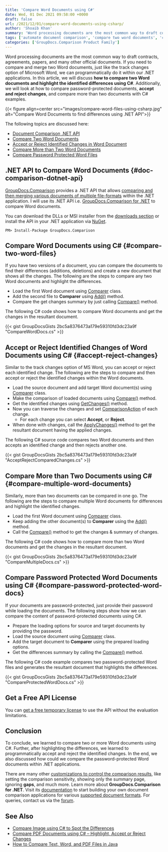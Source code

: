```yaml
---
title: 'Compare Word Documents using C#'
date: Wed, 01 Dec 2021 09:58:00 +0000
draft: false
url: /2021/12/01/compare-word-documents-using-csharp/
author: 'Shoaib Khan'
summary: 'Word processing documents are the most common way to draft contracts, agreements, papers, and many other official documents. If you need to compare and merge two Word documents, just like the track changes option of Microsoft Word, we can programmatically do it within our .NET applications. In this article, we will discuss **how to compare two Word documents and highlight the identified differences using C#**. Additionally, we will look at how to compare password-protected documents, **accept and reject changes**, and compare more than two documents with C# examples.'
tags: ['automate document comparison', 'compare two word documents', 'compare two word documents and highlight differences', 'Compare Word Documents CSharp', 'compare word files in c#', 'GroupDocs Comparison', ]
categories: ['GroupDocs.Comparison Product Family']
---
```


Word processing documents are the most common way to draft contracts, agreements, papers, and many other official documents. If you need to compare and merge two Word documents, just like the track changes option of Microsoft Word, we can programmatically do it within our .NET applications. In this article, we will discuss **how to compare two Word documents and highlight the identified differences using C#**. Additionally, we will look at how to compare password-protected documents, **accept and reject changes**, and compare more than two documents with C# examples.



{{< figure align=center src="images/compare-word-files-using-csharp.jpg" alt="Compare Word Documents to find differences using .NET API">}}


The following topics are discussed here:

*   [Document Comparison .NET API](#doc-comparison-dotnet-api)
*   [Compare Two Word Documents](#compare-two-word-files)
*   [Accept or Reject Identified Changes in Word Document](#accept-reject-changes)
*   [Compare More than Two Word Documents](#compare-multiple-word-documents)
*   [Compare Password Protected Word Files](#compare-password-protected-word-docs)

## .NET API to Compare Word Documents {#doc-comparison-dotnet-api}

[GroupDocs.Comparison](https://products.groupdocs.com/comparison/) provides a .NET API that allows [comparing and then merging various documents of multiple file-formats](https://docs.groupdocs.com/comparison/net/supported-document-formats/) within the .NET application. I will use its .NET API i.e. [GroupDocs.Comparison for .NET](https://products.groupdocs.com/comparison/net/) to compare Word documents.

You can download the DLLs or MSI installer from the [downloads section](https://downloads.groupdocs.com/comparison/net) or install the API in your .NET application via [NuGet](https://www.nuget.org/packages/groupdocs.comparison).

```
PM> Install-Package GroupDocs.Comparison
```

## Compare Word Documents using C# {#compare-two-word-files}

If you have two versions of a document, you can compare the documents to find their differences (additions, deletions) and create a new document that shows all the changes. The following are the steps to compare any two Word documents and highlight the differences.

*   Load the first Word document using [Comparer](https://apireference.groupdocs.com/comparison/net/groupdocs.comparison/comparer) class.
*   Add the second file to **Comparer** using [Add()](https://apireference.groupdocs.com/comparison/net/groupdocs.comparison/comparer/methods/add/index) method.
*   Compare the get changes summary by just calling [Compare()](https://apireference.groupdocs.com/comparison/net/groupdocs.comparison/comparer/methods/compare/index) method.

The following C# code shows how to compare Word documents and get the changes in the resultant document.

{{< gist GroupDocsGists 2bc5a8376473a179e59310fd3dc23a9f "CompareWordDocs.cs" >}}

## Accept or Reject Identified Changes of Word Documents using C# {#accept-reject-changes}

Similar to the track changes option of MS Word, you can accept or reject each identified change. The following are the steps to compare and then accept or reject the identified changes within the Word documents.

*   Load the source document and add target Word document(s) using [Comparer](https://apireference.groupdocs.com/comparison/net/groupdocs.comparison/comparer) class.
*   Make the comparison of loaded documents using [Compare()](https://apireference.groupdocs.com/comparison/net/groupdocs.comparison/comparer/methods/compare/index) method.
*   Get the identified changes using [GetChanges()](https://apireference.groupdocs.com/comparison/net/groupdocs.comparison/comparer/methods/getchanges/index) method.
*   Now you can traverse the changes and set [ComparisonAction](https://apireference.groupdocs.com/comparison/net/groupdocs.comparison.result/comparisonaction) of each change.
    *   For each change you can select **Accept**, or **Reject**.
*   When done with changes, call the [ApplyChanges()](https://apireference.groupdocs.com/comparison/net/groupdocs.comparison/comparer/methods/applychanges/index) method to get the resultant document having the applied changes.

The following C# source code compares two Word documents and then accepts an identified change and then rejects another one.

{{< gist GroupDocsGists 2bc5a8376473a179e59310fd3dc23a9f "AcceptRejectComparedChanges.cs" >}}

## Compare More than Two Documents using C# {#compare-multiple-word-documents}

Similarly, more than two documents can be compared in one go. The following are the steps to compare multiple Word documents for differences and highlight the identified changes.

*   Load the first Word document using [Comparer](https://apireference.groupdocs.com/comparison/net/groupdocs.comparison/comparer) class.
*   Keep adding the other document(s) to **Comparer** using the [Add()](https://apireference.groupdocs.com/comparison/net/groupdocs.comparison/comparer/methods/add/index) method.
*   Call the [Compare()](https://apireference.groupdocs.com/comparison/net/groupdocs.comparison/comparer/methods/compare/index) method to get the changes & summary of changes.

The following C# code shows how to compare more than two Word documents and get the changes in the resultant document.

{{< gist GroupDocsGists 2bc5a8376473a179e59310fd3dc23a9f "CompareMultipleDocs.cs" >}}

## Compare Password Protected Word Documents using C# {#compare-password-protected-word-docs}

If your documents are password-protected, just provide their password while loading the documents. The following steps show how we can compare the content of password-protected documents using C#.

*   Prepare the loading options for source and target documents by providing the password.
*   Load the source document using [Comparer](https://apireference.groupdocs.com/comparison/net/groupdocs.comparison/comparer) class.
*   Add the target document to **Comparer** using the prepared loading options.
*   Get the differences summary by calling the [Compare()](https://apireference.groupdocs.com/comparison/net/groupdocs.comparison/comparer/methods/compare/index) method.

The following C# code example compares two password-protected Word files and generates the resultant document that highlights the differences.

{{< gist GroupDocsGists 2bc5a8376473a179e59310fd3dc23a9f "CompareProtectedWordDocs.cs" >}}

## Get a Free API License

You can [get a free temporary license](https://purchase.groupdocs.com/temporary-license) to use the API without the evaluation limitations.

## Conclusion

To conclude, we learned to compare two or more Word documents using C#. Further, after highlighting the differences, we learned to programmatically accept and reject the identified changes. In the end, we also discussed how could we compare the password-protected Word documents within .NET applications.

There are many other [customizations to control the comparison results](https://docs.groupdocs.com/comparison/net/comparison/), like setting the comparison sensitivity, showing only the summary page, ignoring **gaps**, and much more. Learn more about **GroupDocs.Comparison for .NET**. Visit its [documentation](https://docs.groupdocs.com/comparison/net) to start building your own document comparison applications for various [supported document formats](https://docs.groupdocs.com/comparison/net/supported-document-formats/). For queries, contact us via the [forum](https://forum.groupdocs.com/).

## See Also

*   [Compare Image using C# to Spot the Differences](https://blog.groupdocs.com/2021/01/06/compare-images-in-csharp-dotnet/)
*   [Compare PDF Documents using C# – Highlight, Accept or Reject Changes](https://blog.groupdocs.com/2021/12/10/compare-pdf-documents-using-csharp/)
*   [How to Compare Text, Word, and PDF Files in Java](https://blog.groupdocs.com/2020/07/15/compare-text-word-pdf-files-with-java-difference-library/)




